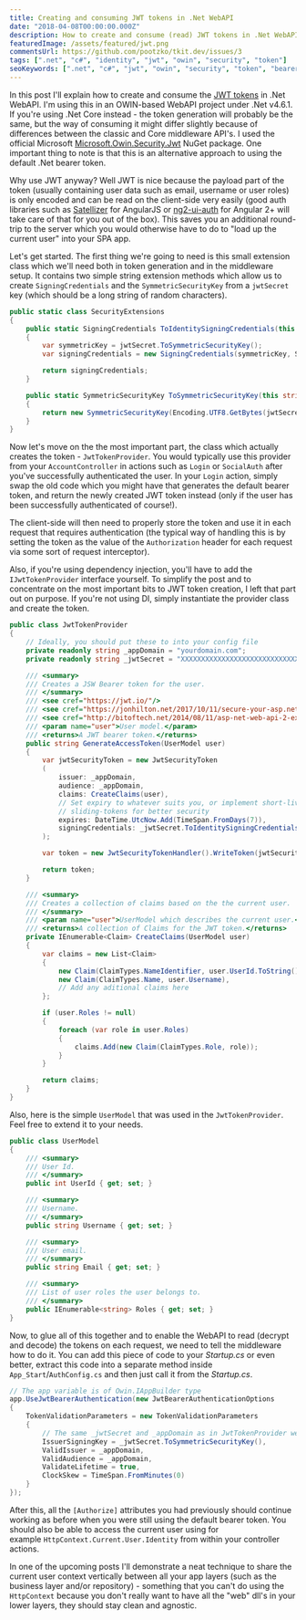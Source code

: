 ```yaml
---
title: Creating and consuming JWT tokens in .Net WebAPI
date: "2018-04-08T00:00:00.000Z"
description: How to create and consume (read) JWT tokens in .Net WebAPI?
featuredImage: /assets/featured/jwt.png
commentsUrl: https://github.com/pootzko/tkit.dev/issues/3
tags: [".net", "c#", "identity", "jwt", "owin", "security", "token"]
seoKeywords: [".net", "c#", "jwt", "owin", "security", "token", "bearer", "tutorial", "guide", "identity", "user"]
---
```


In this post I'll explain how to create and consume the [JWT tokens](https://jwt.io/) in .Net WebAPI. I'm using this in an OWIN-based WebAPI project under .Net v4.6.1. If you're using .Net Core instead - the token generation will probably be the same, but the way of consuming it might differ slightly because of differences between the classic and Core middleware API's. I used the official Microsoft [Microsoft.Owin.Security.Jwt](https://www.nuget.org/packages/Microsoft.Owin.Security.Jwt/) NuGet package. One important thing to note is that this is an alternative approach to using the default .Net bearer token.

Why use JWT anyway? Well JWT is nice because the payload part of the token (usually containing user data such as email, username or user roles) is only encoded and can be read on the client-side very easily (good auth libraries such as [Satellizer](https://github.com/sahat/satellizer) for AngularJS or [ng2-ui-auth](https://github.com/ronzeidman/ng2-ui-auth) for Angular 2+ will take care of that for you out of the box). This saves you an additional round-trip to the server which you would otherwise have to do to "load up the current user" into your SPA app.

Let's get started. The first thing we're going to need is this small extension class which we'll need both in token generation and in the middleware setup. It contains two simple string extension methods which allow us to create `SigningCredentials` and the `SymmetricSecurityKey` from a `jwtSecret` key (which should be a long string of random characters).

```cs
public static class SecurityExtensions
{
    public static SigningCredentials ToIdentitySigningCredentials(this string jwtSecret)
    {
        var symmetricKey = jwtSecret.ToSymmetricSecurityKey();
        var signingCredentials = new SigningCredentials(symmetricKey, SecurityAlgorithms.HmacSha256);

        return signingCredentials;
    }

    public static SymmetricSecurityKey ToSymmetricSecurityKey(this string jwtSecret)
    {
        return new SymmetricSecurityKey(Encoding.UTF8.GetBytes(jwtSecret));
    }
}
```

Now let's move on the the most important part, the class which actually creates the token - `JwtTokenProvider`. You would typically use this provider from your `AccountController` in actions such as `Login` or `SocialAuth` after you've successfully authenticated the user. In your `Login` action, simply swap the old code which you might have that generates the default bearer token, and return the newly created JWT token instead (only if the user has been successfully authenticated of course!).

The client-side will then need to properly store the token and use it in each request that requires authentication (the typical way of handling this is by setting the token as the value of the `Authorization` header for each request via some sort of request interceptor).

Also, if you're using dependency injection, you'll have to add the `IJwtTokenProvider` interface yourself. To simplify the post and to concentrate on the most important bits to JWT token creation, I left that part out on purpose. If you're not using DI, simply instantiate the provider class and create the token.

```cs
public class JwtTokenProvider
{
    // Ideally, you should put these to into your config file
    private readonly string _appDomain = "yourdomain.com";
    private readonly string _jwtSecret = "XXXXXXXXXXXXXXXXXXXXXXXXXXXXXXXXXXXXXXXXXXXXXXXXXX";

    /// <summary>
    /// Creates a JSW Bearer token for the user.
    /// </summary>
    /// <see cref="https://jwt.io/"/>
    /// <see cref="https://jonhilton.net/2017/10/11/secure-your-asp.net-core-2.0-api-part-1---issuing-a-jwt/"/>
    /// <see cref="http://bitoftech.net/2014/08/11/asp-net-web-api-2-external-logins-social-logins-facebook-google-angularjs-app/"/>
    /// <param name="user">User model.</param>
    /// <returns>A JWT bearer token.</returns>
    public string GenerateAccessToken(UserModel user)
    {
        var jwtSecurityToken = new JwtSecurityToken
        (
            issuer: _appDomain,
            audience: _appDomain,
            claims: CreateClaims(user),
            // Set expiry to whatever suits you, or implement short-lived
            // sliding-tokens for better security
            expires: DateTime.UtcNow.Add(TimeSpan.FromDays(7)),
            signingCredentials: _jwtSecret.ToIdentitySigningCredentials()
        );

        var token = new JwtSecurityTokenHandler().WriteToken(jwtSecurityToken);

        return token;
    }

    /// <summary>
    /// Creates a collection of claims based on the the current user.
    /// </summary>
    /// <param name="user">UserModel which describes the current user.</param>
    /// <returns>A collection of Claims for the JWT token.</returns>
    private IEnumerable<Claim> CreateClaims(UserModel user)
    {
        var claims = new List<Claim>
        {
            new Claim(ClaimTypes.NameIdentifier, user.UserId.ToString()),
            new Claim(ClaimTypes.Name, user.Username),
            // Add any aditional claims here
        };

        if (user.Roles != null)
        {
            foreach (var role in user.Roles)
            {
                claims.Add(new Claim(ClaimTypes.Role, role));
            }
        }

        return claims;
    }
}
```

Also, here is the simple `UserModel` that was used in the `JwtTokenProvider`. Feel free to extend it to your needs.

```cs
public class UserModel
{
    /// <summary>
    /// User Id.
    /// </summary>
    public int UserId { get; set; }

    /// <summary>
    /// Username.
    /// </summary>
    public string Username { get; set; }

    /// <summary>
    /// User email.
    /// </summary>
    public string Email { get; set; }

    /// <summary>
    /// List of user roles the user belongs to.
    /// </summary>
    public IEnumerable<string> Roles { get; set; }
}
```

Now, to glue all of this together and to enable the WebAPI to read (decrypt and decode) the tokens on each request, we need to tell the middleware how to do it. You can add this piece of code to your _Startup.cs_ or even better, extract this code into a separate method inside `App_Start`/`AuthConfig.cs` and then just call it from the _Startup.cs_.

```cs
// The app variable is of Owin.IAppBuilder type
app.UseJwtBearerAuthentication(new JwtBearerAuthenticationOptions
{
    TokenValidationParameters = new TokenValidationParameters
    {
        // The same _jwtSecret and _appDomain as in JwtTokenProvider were used here
        IssuerSigningKey = _jwtSecret.ToSymmetricSecurityKey(),
        ValidIssuer = _appDomain,
        ValidAudience = _appDomain,
        ValidateLifetime = true,
        ClockSkew = TimeSpan.FromMinutes(0)
    }
});
```

After this, all the `[Authorize]` attributes you had previously should continue working as before when you were still using the default bearer token. You should also be able to access the current user using for example `HttpContext.Current.User.Identity` from within your controller actions.

In one of the upcoming posts I'll demonstrate a neat technique to share the current user context vertically between all your app layers (such as the business layer and/or repository) - something that you can't do using the `HttpContext` because you don't really want to have all the "web" dll's in your lower layers, they should stay clean and agnostic.

<!-- If you have any questions or comments, leave them below. Thnx! -->
